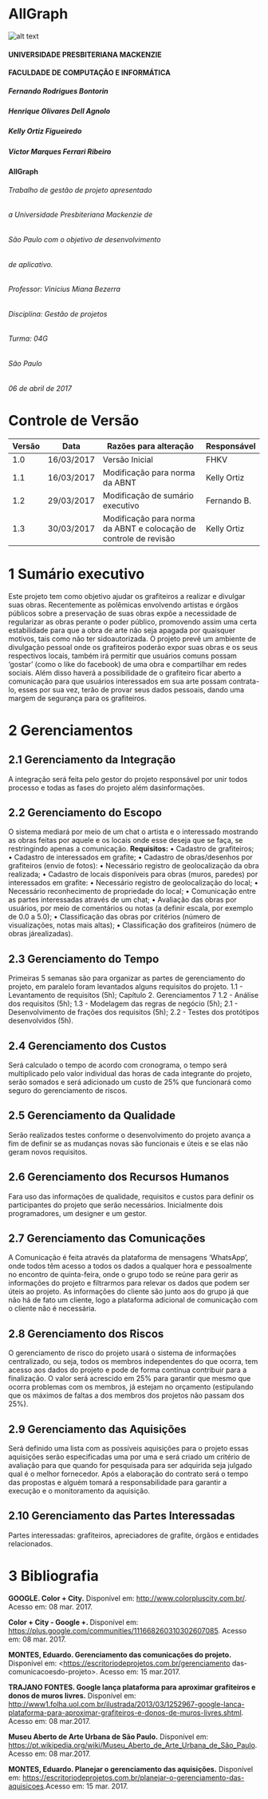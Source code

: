 # AllGraph
![alt text](https://static.onthehub.com/production/attachments/15/65778e61-6e9b-e011-969d-0030487d8897/1482ac79-0be8-4599-9ab7-b18020d25ef9.png)

#### UNIVERSIDADE PRESBITERIANA MACKENZIE
#### FACULDADE DE COMPUTAÇÃO E INFORMÁTICA

##### Fernando Rodrigues Bontorin
##### Henrique Olivares Dell Agnolo
##### Kelly Ortiz Figueiredo
##### Victor Marques Ferrari Ribeiro




#### AllGraph

###### Trabalho de gestão de projeto apresentado
###### a Universidade Presbiteriana Mackenzie de
###### São Paulo com o objetivo de desenvolvimento
###### de aplicativo.
###### Professor: Vinicius Miana Bezerra
###### Disciplina: Gestão de projetos
###### Turma: 04G





###### São Paulo
###### 06 de abril de 2017




# Controle de Versão
|Versão|  Data   |Razões para alteração|Responsável|
|------|---------|---------------------|-----------|
|1.0|16/03/2017| Versão Inicial| FHKV|
|1.1| 16/03/2017| Modificação para norma da ABNT| Kelly Ortiz|
|1.2| 29/03/2017 |Modificação de sumário executivo| Fernando B.|
|1.3|30/03/2017 |Modificação para norma da ABNT e colocação de controle de revisão|Kelly Ortiz|


# 1 Sumário executivo
Este projeto tem como objetivo ajudar os grafiteiros a realizar e divulgar suas obras.
Recentemente as polêmicas envolvendo artistas e órgãos públicos sobre a preservação
de suas obras expõe a necessidade de regularizar as obras perante o poder público,
promovendo assim uma certa estabilidade para que a obra de arte não seja apagada
por quaisquer motivos, tais como não ter sidoautorizada.
O projeto prevê um ambiente de divulgação pessoal onde os grafiteiros poderão expor
suas obras e os seus respectivos locais, também irá permitir que usuários comuns
possam ‘gostar’ (como o like do facebook) de uma obra e compartilhar em redes sociais.
Além disso haverá a possibilidade de o grafiteiro ficar aberto a comunicação para que
usuários interessados em sua arte possam contrata-lo, esses por sua vez, terão de
provar seus dados pessoais, dando uma margem de segurança para os grafiteiros.
# 2 Gerenciamentos
## 2.1 Gerenciamento da Integração
A integração será feita pelo gestor do projeto responsável por unir todos
processo e todas as fases do projeto além dasinformações.
## 2.2 Gerenciamento do Escopo
O sistema mediará por meio de um chat o artista e o interessado mostrando as
obras feitas por aquele e os locais onde esse deseja que se faça, se restringindo
apenas a comunicação.
<b>Requisitos:</b>
• Cadastro de grafiteiros;
• Cadastro de interessados em grafite;
• Cadastro de obras/desenhos por grafiteiros (envio de fotos):
• Necessário registro de geolocalização da obra realizada;
• Cadastro de locais disponíveis para obras (muros, paredes) por interessados em
grafite:
• Necessário registro de geolocalização do local;
• Necessário reconhecimento de propriedade do local;
• Comunicação entre as partes interessadas através de um chat;
• Avaliação das obras por usuários, por meio de comentários ou notas (a definir
escala, por exemplo de 0.0 a 5.0);
• Classificação das obras por critérios (número de visualizações, notas mais altas);
• Classificação dos grafiteiros (número de obras járealizadas).
## 2.3 Gerenciamento do Tempo
Primeiras 5 semanas são para organizar as partes de gerenciamento do projeto,
em paralelo foram levantados alguns requisitos do projeto.
1.1 - Levantamento de requisitos (5h);
Capítulo 2. Gerenciamentos 7
1.2 - Análise dos requisitos (5h);
1.3 - Modelagem das regras de negócio (5h);
2.1 - Desenvolvimento de frações dos requisitos (5h);
2.2 - Testes dos protótipos desenvolvidos (5h).
## 2.4 Gerenciamento dos Custos
Será calculado o tempo de acordo com cronograma, o tempo será multiplicado
pelo valor individual das horas de cada integrante do projeto, serão somados e será
adicionado um custo de 25% que funcionará como seguro do gerenciamento de riscos.
## 2.5 Gerenciamento da Qualidade
Serão realizados testes conforme o desenvolvimento do projeto avança a fim
de definir se as mudanças novas são funcionais e úteis e se elas não geram novos
requisitos.
## 2.6 Gerenciamento dos Recursos Humanos
Fara uso das informações de qualidade, requisitos e custos para definir os
participantes do projeto que serão necessários. Inicialmente dois programadores, um
designer e um gestor.
## 2.7 Gerenciamento das Comunicações
A Comunicação é feita através da plataforma de mensagens ‘WhatsApp’, onde
todos têm acesso a todos os dados a qualquer hora e pessoalmente no encontro de
quinta-feira, onde o grupo todo se reúne para gerir as informações do projeto e
filtrarmos para relevar os dados que podem ser úteis ao projeto. As informações do
cliente são junto aos do grupo já que não há de fato um cliente, logo a plataforma
adicional de comunicação com o cliente não é necessária.
## 2.8 Gerenciamento dos Riscos
O gerenciamento de risco do projeto usará o sistema de informações
centralizado, ou seja, todos os membros independentes do que ocorra, tem acesso
aos dados do projeto e pode de forma contínua contribuir para a finalização. O valor
será acrescido em 25% para garantir que mesmo que ocorra problemas com os
membros, já estejam no orçamento (estipulando que os máximos de faltas a dos membros
dos projetos não passam dos 25%).
## 2.9 Gerenciamento das Aquisições
Será definido uma lista com as possíveis aquisições para o projeto essas
aquisições serão especificadas uma por uma e será criado um critério de avaliação
para que quando for pesquisada para ser adquirida seja julgado qual é o melhor
fornecedor. Após a elaboração do contrato será o tempo das propostas e alguém
tomará a responsabilidade para garantir a execução e o monitoramento da aquisição.
## 2.10 Gerenciamento das Partes Interessadas
Partes interessadas: grafiteiros, apreciadores de grafite, órgãos e entidades
relacionados.

# 3 Bibliografia
<b>GOOGLE. Color + City.</b> Disponível em: <http://www.colorpluscity.com.br/>.
Acesso em: 08 mar. 2017.

<b>Color + City - Google +. </b>Disponível em: <https://plus.google.com/communities/111668260310302607085>. Acesso em: 08 mar. 2017.

<b>MONTES, Eduardo. Gerenciamento das comunicações do projeto.</b> Disponível em: <https://escritoriodeprojetos.com.br/gerenciamento das-comunicacoesdo-projeto>. Acesso em: 15 mar.2017.

<b>TRAJANO FONTES. Google lança plataforma para aproximar grafiteiros e donos de muros livres.</b> Disponível em: <http://www1.folha.uol.com.br/ilustrada/2013/03/1252967-google-lanca-plataforma-para-aproximar-grafiteiros-e-donos-de-muros-livres.shtml>. Acesso em: 08 mar.2017.

<b>Museu Aberto de Arte Urbana de São Paulo.</b> Disponível em: <https://pt.wikipedia.org/wiki/Museu_Aberto_de_Arte_Urbana_de_São_Paulo>. Acesso em: 08 mar.2017.

<b>MONTES, Eduardo. Planejar o gerenciamento das aquisições.</b> Disponível em: <https://escritoriodeprojetos.com.br/planejar-o-gerenciamento-das-aquisicoes>.Acesso em: 15 mar. 2017.

